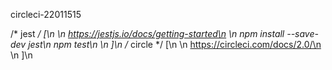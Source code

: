circleci-22011515

/* jest */ [\n
  \n
  https://jestjs.io/docs/getting-started\n
  \n
  npm install --save-dev jest\n
  npm test\n
\n
]\n
/* circle */ [\n
\n
  https://circleci.com/docs/2.0/\n
\n
]\n



